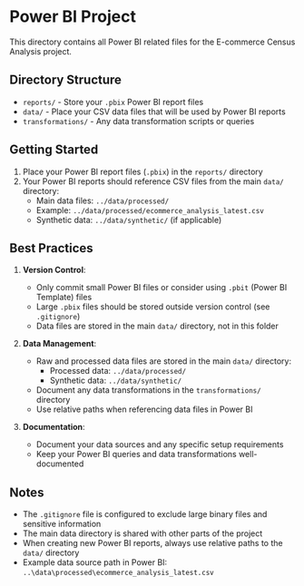 # Power BI Project

This directory contains all Power BI related files for the E-commerce Census Analysis project.

## Directory Structure

- `reports/` - Store your `.pbix` Power BI report files
- `data/` - Place your CSV data files that will be used by Power BI reports
- `transformations/` - Any data transformation scripts or queries

## Getting Started

1. Place your Power BI report files (`.pbix`) in the `reports/` directory
2. Your Power BI reports should reference CSV files from the main `data/` directory:
   - Main data files: `../data/processed/`
   - Example: `../data/processed/ecommerce_analysis_latest.csv`
   - Synthetic data: `../data/synthetic/` (if applicable)

## Best Practices

1. **Version Control**: 
   - Only commit small Power BI files or consider using `.pbit` (Power BI Template) files
   - Large `.pbix` files should be stored outside version control (see `.gitignore`)
   - Data files are stored in the main `data/` directory, not in this folder
   
2. **Data Management**:
   - Raw and processed data files are stored in the main `data/` directory:
     - Processed data: `../data/processed/`
     - Synthetic data: `../data/synthetic/`
   - Document any data transformations in the `transformations/` directory
   - Use relative paths when referencing data files in Power BI

3. **Documentation**:
   - Document your data sources and any specific setup requirements
   - Keep your Power BI queries and data transformations well-documented

## Notes

- The `.gitignore` file is configured to exclude large binary files and sensitive information
- The main data directory is shared with other parts of the project
- When creating new Power BI reports, always use relative paths to the `data/` directory
- Example data source path in Power BI: `..\data\processed\ecommerce_analysis_latest.csv`
